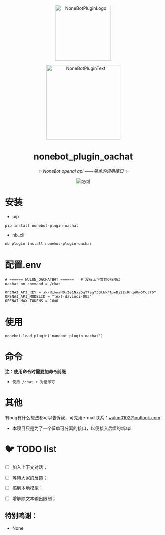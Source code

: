 <div align="center">
  <a href="https://v2.nonebot.dev/store"><img src="https://github.com/A-kirami/nonebot-plugin-template/blob/resources/nbp_logo.png" width="180" height="180" alt="NoneBotPluginLogo"></a>
  <br>
  <p><img src="https://github.com/A-kirami/nonebot-plugin-template/blob/resources/NoneBotPlugin.svg" width="240" alt="NoneBotPluginText"></p>
</div>

<div align="center">

# nonebot_plugin_oachat

_✨ NoneBot openai api ——简单的调用接口  ✨_

<a href="https://pypi.python.org/pypi/nonebot-plugin-note">
    <img src="https://img.shields.io/pypi/v/nonebot-plugin-note.svg" alt="pypi">
</a>

</div>


# 安装

* pip 
```
pip install nonebot-plugin-oachat
```

* nb_cli
```
nb plugin install nonebot-plugin-oachat
```

# 配置.env

```
# ====== WULUN_OACHATBOT ======   # 没有上下文的OPENAI
oachat_on_command = /chat

OPENAI_API_KEY = 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
OPENAI_API_MODELID = "text-davinci-003"
OPENAI_MAX_TOKENS = 1000
```



# 使用
```
nonebot.load_plugin('nonebot_plugin_oachat')
```


# 命令
**注：使用命令时需要加命令前缀** 

* ```
  使用 /chat + 对话即可
  ```
  
  


# 其他

有bug有什么想法都可以告诉我，可先用e-mail联系：wulun0102@outlook.com



- 本项目只是为了一个简单可分离的接口，以便接入后续的新api



# 🐦 TODO list

- [ ] 加入上下文对话；
- [ ] 等待大家的反馈；
- [ ] 搞到本地模型；
- [ ] 增解除文本输出限制；



## 特别鸣谢：

- None